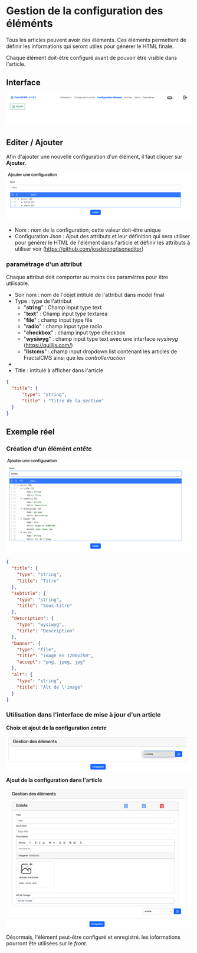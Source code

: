 # Gestion de la configuration des éléménts

Tous les articles peuvent avoir des éléments. Ces éléments permettent de définir les informations
qui seront utiles pour générer le HTML finale.

Chaque élément doit-être configuré avant de pouvoir être visible dans l'article.

## Interface

![Gestion de la configuration des éléments](./images/item_interface.png)

## Editer / Ajouter

Afin d'ajouter une nouvelle configuration d'un élément, il faut cliquer sur **Ajouter**.

![Formulaire de création](./images/item_formulaire.png)

* Nom : nom de la configuration, cette valeur doit-être unique
* Configuration Json : Ajout des attributs et leur définition qui sera utiliser pour générer 
le HTML de l'élément dans l'article et définir les attributs à utiliser voir (https://github.com/josdejong/jsoneditor)

### paramétrage d'un attribut

Chaque attribut doit comporter au moins ces paramètres pour être utilisable.

* Son nom : nom de l'objet intitulé de l'attribut dans model final
* Type : type de l'attribut 
    * "**string**" : Champ input type text
    * "**text**" : Champ input type textarea
    * "**file**" : champ input type file
    * "**radio**" : champ input type radio
    * "**checkbox**" : champ input type checkbox
    * "**wysiwyg**" : champ input type text avec une interface _wysiwyg_ (https://quilljs.com/)
    * "**listcms**" : champ input dropdown list contenant les articles de FractalCMS ainsi que les _controller/action_
* 
* Title : intitulé à afficher dans l'article

```json
{
  "title": {
      "type": "string",
      "title" : "Titre de la section"
  }
}
```

## Exemple réel

### Création d'un élémént _entête_

![Création d'une configuration](./images/item_creation.png)

```json
{
  "title": {
    "type": "string",
    "title": "Titre"
  },
  "subtitle": {
    "type": "string",
    "title": "Sous-titre"
  },
  "description": {
    "type": "wysiwyg",
    "title": "Description"
  },
  "banner": {
    "type": "file",
    "title": "image en 1200x250",
    "accept": "png, jpeg, jpg"
  },
  "alt": {
    "type": "string",
    "title": "Alt de l'image"
  }
}
```

### Utilisation dans l'interface de mise à jour d'un article

**Choix et ajout de la configuration _entete_**

![Item choix entête](./images/item_entete_ajout.png)

**Ajout de la configuration dans l'article**

![Item ajout entête](./images/item_entet_ajout.png)

Désormais, l'élément peut-être configuré et enregistré. les ioformations pourront ête utilisées 
sur le _front_.
